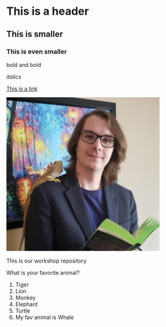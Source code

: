 # This is a header
## This is smaller
### This is even smaller



<srtrong> bold and bold </strong>



*italics*

[This is a link](www.google.ca)

![Headshot of Man With Lizard](Daniel_Headshot_Library_Reduced.jpg)









This is our workshop repository

What is your favorite animal?

1. Tiger
2. Lion
3. Monkey
4. Elephant
5. Turtle
6. My fav animal is Whale
